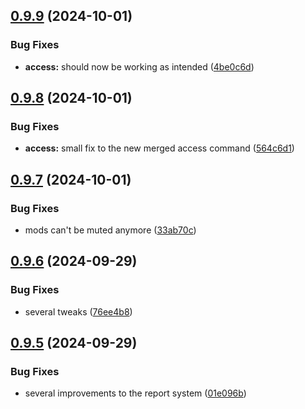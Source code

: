 ## [0.9.9](https://github.com/Torwent/wasp-discord/compare/v0.9.8...v0.9.9) (2024-10-01)


### Bug Fixes

* **access:** should now be working as intended ([4be0c6d](https://github.com/Torwent/wasp-discord/commit/4be0c6da2ea075a7bbbf480314fcbb6996d470ea))



## [0.9.8](https://github.com/Torwent/wasp-discord/compare/v0.9.7...v0.9.8) (2024-10-01)


### Bug Fixes

* **access:** small fix to the new merged access command ([564c6d1](https://github.com/Torwent/wasp-discord/commit/564c6d1671a87a6b544b324dfa485fa8ee95668e))



## [0.9.7](https://github.com/Torwent/wasp-discord/compare/v0.9.6...v0.9.7) (2024-10-01)


### Bug Fixes

* mods can't be muted anymore ([33ab70c](https://github.com/Torwent/wasp-discord/commit/33ab70c7faeb73a19bd7279a351984c976859fb5))



## [0.9.6](https://github.com/Torwent/wasp-discord/compare/v0.9.5...v0.9.6) (2024-09-29)


### Bug Fixes

* several tweaks ([76ee4b8](https://github.com/Torwent/wasp-discord/commit/76ee4b8233e61e9b4a134ae56334ec44cfdab741))



## [0.9.5](https://github.com/Torwent/wasp-discord/compare/v0.9.4...v0.9.5) (2024-09-29)


### Bug Fixes

* several improvements to the report system ([01e096b](https://github.com/Torwent/wasp-discord/commit/01e096b497756b562345702ada65ee6de7a0d264))



